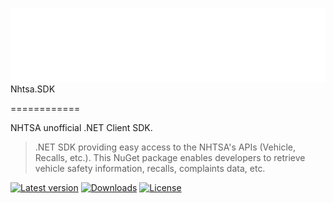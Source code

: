 ![Icon](./assets/images/nhtsa-logo.svg) Nhtsa.SDK

============

NHTSA unofficial .NET Client SDK.

> .NET SDK providing easy access to the NHTSA's APIs (Vehicle, Recalls, etc.). This NuGet package enables developers to
> retrieve vehicle safety information, recalls, complaints data, etc.

[![Latest version](https://img.shields.io/nuget/v/GitInfo.svg)](https://www.nuget.org/packages/Nhtsa.SDK)
[![Downloads](https://img.shields.io/nuget/dt/GitInfo.svg)](https://www.nuget.org/packages/Nhtsa.SDK)
[![License](https://img.shields.io/:license-MIT-blue.svg)](https://opensource.org/licenses/mit-license.php)
